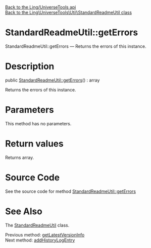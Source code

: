 [Back to the Ling/UniverseTools api](https://github.com/lingtalfi/UniverseTools/blob/master/doc/api/Ling/UniverseTools.md)<br>
[Back to the Ling\UniverseTools\Util\StandardReadmeUtil class](https://github.com/lingtalfi/UniverseTools/blob/master/doc/api/Ling/UniverseTools/Util/StandardReadmeUtil.md)


StandardReadmeUtil::getErrors
================



StandardReadmeUtil::getErrors — Returns the errors of this instance.




Description
================


public [StandardReadmeUtil::getErrors](https://github.com/lingtalfi/UniverseTools/blob/master/doc/api/Ling/UniverseTools/Util/StandardReadmeUtil/getErrors.md)() : array




Returns the errors of this instance.




Parameters
================

This method has no parameters.


Return values
================

Returns array.








Source Code
===========
See the source code for method [StandardReadmeUtil::getErrors](https://github.com/lingtalfi/UniverseTools/blob/master/Util/StandardReadmeUtil.php#L142-L145)


See Also
================

The [StandardReadmeUtil](https://github.com/lingtalfi/UniverseTools/blob/master/doc/api/Ling/UniverseTools/Util/StandardReadmeUtil.md) class.

Previous method: [getLatestVersionInfo](https://github.com/lingtalfi/UniverseTools/blob/master/doc/api/Ling/UniverseTools/Util/StandardReadmeUtil/getLatestVersionInfo.md)<br>Next method: [addHistoryLogEntry](https://github.com/lingtalfi/UniverseTools/blob/master/doc/api/Ling/UniverseTools/Util/StandardReadmeUtil/addHistoryLogEntry.md)<br>

